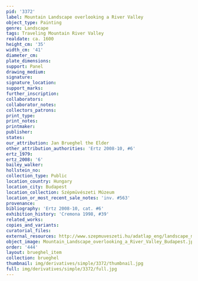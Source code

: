 ```yaml
---
pid: '3372'
label: Mountain Landscape overlooking a River Valley
object_type: Painting
genre: Landscape
tags: Traveling Mountain River Valley
realdate: ca. 1600
height_cm: '35'
width_cm: '41'
diameter_cm: 
plate_dimensions: 
support: Panel
drawing_medium: 
signature: 
signature_location: 
support_marks: 
further_inscription: 
collaborators: 
collaborator_notes: 
collectors_patrons: 
print_type: 
print_notes: 
printmaker: 
publisher: 
states: 
our_attribution: Jan Brueghel the Elder
other_attribution_authorities: 'Ertz 2008-10, #6'
ertz_1979: 
ertz_2008: '6'
bailey_walker: 
hollstein_no: 
collection_type: Public
location_country: Hungary
location_city: Budapest
location_collection: Szépmüvészeti Múzeum
location_or_most_recent_sale_notes: 'inv. #563'
provenance: 
bibliography: 'Ertz 2008-10, cat. #6'
exhibition_history: 'Cremona 1998, #39'
related_works: 
copies_and_variants: 
curatorial_files: 
external_resources: http://www.szepmuveszeti.hu/adatlap_eng/landscape_mountainous_landscape_with_9452
object_image: Mountain_Landscape_overlooking_a_River_Valley_Budapest.jpg
order: '444'
layout: brueghel_item
collection: brueghel
thumbnail: img/derivatives/simple/3372/thumbnail.jpg
full: img/derivatives/simple/3372/full.jpg
---
```

